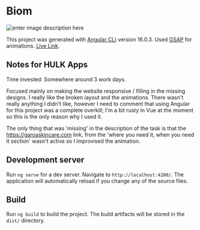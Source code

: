 
# Biom
![enter image description here](https://cdn.shopify.com/s/files/1/0569/9921/5270/files/Social_share_image_24b82029-0b00-4f51-ab68-8def53d4a2b6.png?v=1634928424)

This project was generated with [Angular CLI](https://github.com/angular/angular-cli) version 16.0.3.
Used [GSAP](https://greensock.com/) for animations.
[Live Link](https://seadsabanovic.github.io/biom/).

## Notes for HULK Apps
Time invested: Somewhere around 3 work days. 

Focused mainly on making the website responsive / filling in the missing designs. I really like the broken layout and the animations. There wasn't really anything I didn't like, however I need to comment that using Angular for this project was a complete overkill; I'm a bit rusty in Vue at the moment so this is the only reason why I used it.

The only thing that was 'missing' in the description of the task is that the https://garoaskincare.com link, from the 'where you need it, when you need it section' wasn't active so I improvised the animation.

## Development server

Run `ng serve` for a dev server. Navigate to `http://localhost:4200/`. The application will automatically reload if you change any of the source files.

## Build

Run `ng build` to build the project. The build artifacts will be stored in the `dist/` directory.